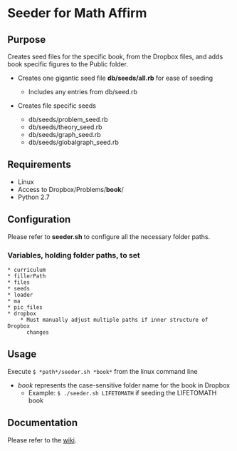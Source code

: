 # Seeder for Math Affirm

## Purpose

Creates seed files for the specific book, from the Dropbox files, and adds book
specific figures to the Public folder.

* Creates one gigantic seed file **db/seeds/all.rb** for ease of seeding
    * Includes any entries from db/seed.rb


* Creates file specific seeds
    * db/seeds/problem_seed.rb
    * db/seeds/theory_seed.rb
    * db/seeds/graph_seed.rb
    * db/seeds/globalgraph_seed.rb

## Requirements

* Linux
* Access to Dropbox/Problems/**book**/
* Python 2.7

## Configuration

Please refer to **seeder.sh** to configure all the necessary folder paths.

### Variables, holding folder paths, to set

    * curriculum
    * fillerPath
    * files
    * seeds
    * loader
    * ma
    * pic_files
    * dropbox
        * Must manually adjust multiple paths if inner structure of Dropbox
          changes

## Usage

Execute `$ *path*/seeder.sh *book*` from the linux command line

* *book* represents the case-sensitive folder name for the book in Dropbox
    * Example: `$ ./seeder.sh LIFETOMATH` if seeding the LIFETOMATH book

## Documentation

Please refer to the [wiki](https://bitbucket.org/AFresnedo/math-affirm-loader/wiki/Home).
